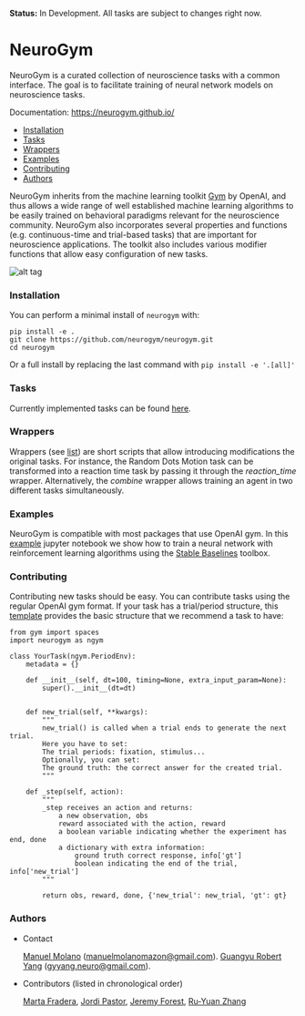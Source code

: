 **Status:** In Development. All tasks are subject to changes right now.

# NeuroGym

NeuroGym is a curated collection of neuroscience tasks with a common interface.
The goal is to facilitate training of neural network models on neuroscience tasks. 

Documentation: https://neurogym.github.io/
- [Installation](#Installation)
- [Tasks](#Tasks)
- [Wrappers](#Wrappers)
- [Examples](#Examples)
- [Contributing](#Contributing)
- [Authors](#Authors)

NeuroGym inherits from the machine learning toolkit [Gym](https://github.com/openai/gym) by OpenAI, 
and thus allows a wide range of well established machine learning algorithms to be easily trained on behavioral paradigms relevant for the neuroscience community. 
NeuroGym also incorporates several properties and functions (e.g. continuous-time and trial-based tasks) that are important for neuroscience applications.
The toolkit also includes various modifier functions that allow easy configuration of new tasks. 

![alt tag](docs/pipeline.png)

### Installation

You can perform a minimal install of ``neurogym`` with:

    pip install -e .
    git clone https://github.com/neurogym/neurogym.git
    cd neurogym
    
Or a full install by replacing the last command with ``pip install -e '.[all]'``

### Tasks
Currently implemented tasks can be found [here](https://github.com/gyyang/neurogym/blob/master/docs/envs.md).

### Wrappers
Wrappers (see [list](https://github.com/gyyang/neurogym/blob/master/docs/wrappers.md))
are short scripts that allow introducing modifications the original tasks. For instance, the Random Dots Motion task can be transformed into a reaction time task by passing it through the *reaction_time* wrapper. Alternatively, the *combine* wrapper allows training an agent in two different tasks simultaneously. 

### Examples

NeuroGym is compatible with most packages that use OpenAI gym. 
In this [example](https://github.com/gyyang/neurogym/blob/master/examples/example_neurogym_rl.ipynb) jupyter notebook we show how to train
a neural network with reinforcement learning algorithms using the 
[Stable Baselines](https://github.com/hill-a/stable-baselines) toolbox.


### Contributing
Contributing new tasks should be easy. You can contribute tasks using the regular OpenAI gym format. If your task has a trial/period structure,
this [template](https://github.com/gyyang/neurogym/blob/master/examples/template.py) provides the basic structure that we recommend a task to have:

```
from gym import spaces
import neurogym as ngym

class YourTask(ngym.PeriodEnv):
    metadata = {}

    def __init__(self, dt=100, timing=None, extra_input_param=None):
        super().__init__(dt=dt)
       

    def new_trial(self, **kwargs):
        """
        new_trial() is called when a trial ends to generate the next trial.
        Here you have to set:
        The trial periods: fixation, stimulus...
        Optionally, you can set:
        The ground truth: the correct answer for the created trial.
        """
     
    def _step(self, action):
        """
        _step receives an action and returns:
            a new observation, obs
            reward associated with the action, reward
            a boolean variable indicating whether the experiment has end, done
            a dictionary with extra information:
                ground truth correct response, info['gt']
                boolean indicating the end of the trial, info['new_trial']
        """

        return obs, reward, done, {'new_trial': new_trial, 'gt': gt}

```




### Authors
* Contact

    [Manuel Molano](https://github.com/manuelmolano) (manuelmolanomazon@gmail.com).
    [Guangyu Robert Yang](https://github.com/gyyang) (gyyang.neuro@gmail.com).

* Contributors (listed in chronological order)

    [Marta Fradera](https://github.com/martafradera),
    [Jordi Pastor](https://github.com/pastorjordi),
    [Jeremy Forest](https://github.com/jeremyforest),
    [Ru-Yuan Zhang](https://github.com/ruyuanzhang)
